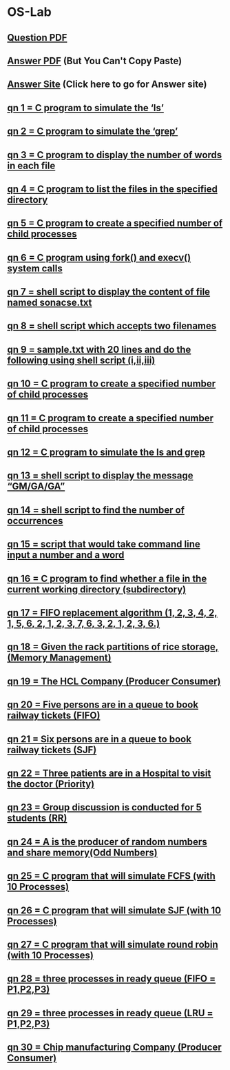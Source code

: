 # OS-Lab


## [Question PDF](https://github.com/CSE-Helper/oslab/blob/main/OS_Lab_QB.pdf)
## [Answer PDF](https://github.com/CSE-Helper/oslab/blob/main/OS_Lab_Practical_Pograms.pdf) (But You Can't Copy Paste)
## [Answer Site](https://cse-helper.github.io/oslab/) (Click here to go for Answer site)
## [qn 1 = C program to simulate the ‘ls’](https://github.com/CSE-Helper/oslab/blob/main/Codes/ex1.c)
## [qn 2 = C program to simulate the ‘grep’](https://github.com/CSE-Helper/oslab/blob/main/Codes/ex2.c)
## [qn 3 = C program to display the number of words in each file](https://github.com/CSE-Helper/oslab/blob/main/Codes/ex3.c)
## [qn 4 = C program to list the files in the specified directory](https://github.com/CSE-Helper/oslab/blob/main/Codes/ex4.c)
## [qn 5 = C program to create a specified number of child processes](https://github.com/CSE-Helper/oslab/blob/main/Codes/ex5.c)
## [qn 6 = C program using fork() and execv() system calls](https://github.com/CSE-Helper/oslab/blob/main/Codes/ex6.c)
## [qn 7 = shell script to display the content of file named sonacse.txt](https://github.com/CSE-Helper/oslab/blob/main/Codes/ex7.sh)
## [qn 8 = shell script which accepts two filenames](https://github.com/CSE-Helper/oslab/blob/main/Codes/ex8.sh)
## [qn 9 = sample.txt with 20 lines and do the following using shell script (i,ii,iii)](https://github.com/CSE-Helper/oslab/blob/main/Codes/ex9.sh)
## [qn 10 = C program to create a specified number of child processes](https://github.com/CSE-Helper/oslab/blob/main/Codes/ex5.c)
## [qn 11 = C program to create a specified number of child processes](https://github.com/CSE-Helper/oslab/blob/main/Codes/ex5.c)
## [qn 12 = C program to simulate the ls and grep](https://github.com/CSE-Helper/oslab/blob/main/Codes/ex12.c)
## [qn 13 = shell script to display the message “GM/GA/GA”](https://github.com/CSE-Helper/oslab/blob/main/Codes/ex13.sh)
## [qn 14 = shell script to find the number of occurrences](https://github.com/CSE-Helper/oslab/blob/main/Codes/ex14.sh)
## [qn 15 = script that would take command line input a number and a word](https://github.com/CSE-Helper/oslab/blob/main/Codes/ex15.sh)
## [qn 16 = C program to find whether a file in the current working directory (subdirectory)](https://github.com/CSE-Helper/oslab/blob/main/Codes/ex16.c)
## [qn 17 = FIFO replacement algorithm (1, 2, 3, 4, 2, 1, 5, 6, 2, 1, 2, 3, 7, 6, 3, 2, 1, 2, 3, 6.)](https://github.com/CSE-Helper/oslab/blob/main/Codes/ex17.c)
## [qn 18 = Given the rack partitions of rice storage, (Memory Management)](https://github.com/CSE-Helper/oslab/blob/main/Codes/ex18.c)
## [qn 19 = The HCL Company (Producer Consumer)](https://github.com/CSE-Helper/oslab/blob/main/Codes/ex19.c)
## [qn 20 = Five persons are in a queue to book railway tickets (FIFO)](https://github.com/CSE-Helper/oslab/blob/main/Codes/ex20.c)
## [qn 21 = Six persons are in a queue to book railway tickets (SJF)](https://github.com/CSE-Helper/oslab/blob/main/Codes/ex21.c)
## [qn 22 = Three patients are in a Hospital to visit the doctor (Priority)](https://github.com/CSE-Helper/oslab/blob/main/Codes/ex22.c)
## [qn 23 = Group discussion is conducted for 5 students (RR)](https://github.com/CSE-Helper/oslab/blob/main/Codes/ex23.c)
## [qn 24 = A is the producer of random numbers and share memory(Odd Numbers)](https://github.com/CSE-Helper/oslab/blob/main/Codes/ex24.c)
## [qn 25 = C program that will simulate FCFS (with 10 Processes)](https://github.com/CSE-Helper/oslab/blob/main/Codes/ex25.c)
## [qn 26 = C program that will simulate SJF (with 10 Processes)](https://github.com/CSE-Helper/oslab/blob/main/Codes/ex26.c)
## [qn 27 = C program that will simulate round robin (with 10 Processes)](https://github.com/CSE-Helper/oslab/blob/main/Codes/ex27.c)
## [qn 28 = three processes in ready queue (FIFO = P1,P2,P3)](https://github.com/CSE-Helper/oslab/blob/main/Codes/ex28.c)
## [qn 29 = three processes in ready queue (LRU = P1,P2,P3)](https://github.com/CSE-Helper/oslab/blob/main/Codes/ex29.c)
## [qn 30 = Chip manufacturing Company (Producer Consumer)](https://github.com/CSE-Helper/oslab/blob/main/Codes/ex30.c)
